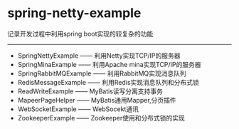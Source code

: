 # spring-netty-example
记录开发过程中利用spring boot实现的较复杂的功能

<hr></hr>

* SpringNettyExample 		—— 利用Netty实现TCP/IP的服务器
* SpringMinaExample			—— 利用Apache mina实现TCP/IP的服务器
* SpringRabbitMQExample 	—— 利用RabbitMQ实现消息队列
* RedisMessageExample		—— 利用Redis实现消息队列和分布式锁
* ReadWriteExample			—— MyBatis读写分离支持事务
* MapeerPageHelper			—— MyBatis通用Mapper,分页插件
* WebSocketExample			—— WebSocekt通讯
* ZookeeperExample			—— Zookeeper使用和分布式锁的实现